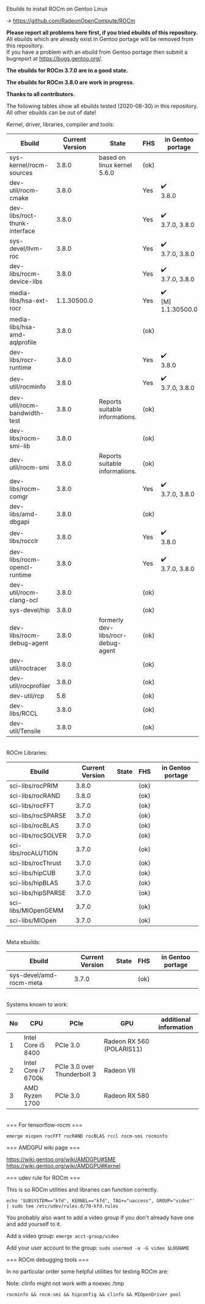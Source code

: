 Ebuilds to install ROCm on Gentoo Linux

-> https://github.com/RadeonOpenCompute/ROCm

**Please report all problems here first, if you tried ebuilds of this repository.**<br>
All ebuilds which are already exist in Gentoo portage will be removed from this repository.<br>
If you have a problem with an ebuild from Gentoo portage then submit a bugreport at https://bugs.gentoo.org/.

**The ebuilds for ROCm 3.7.0 are in a good state.**<br>

**The ebuilds for ROCm 3.8.0 are work in progress.**<br>

**Thanks to all contributors.**

The following tables show all ebuilds tested (2020-08-30) in this repository. <br>
All other ebuilds can be out of date!

Kernel, driver, libraries, compiler and tools:

|Ebuild|Current Version|State| FHS | in Gentoo portage| 
|---|---|---|---|---|
|sys-kernel/rocm-sources| 3.8.0 | based on linux kernel 5.6.0 | (ok) |  |
|dev-util/rocm-cmake| 3.8.0 | | Yes | :heavy_check_mark:<br> 3.8.0 |
|dev-libs/roct-thunk-interface| 3.8.0 |  | Yes | :heavy_check_mark:<br> 3.7.0, 3.8.0  |
|sys-devel/llvm-roc | 3.8.0 | | Yes |:heavy_check_mark:<br> 3.7.0, 3.8.0 | |
|dev-libs/rocm-device-libs | 3.8.0 | | Yes | :heavy_check_mark:<br> 3.7.0, 3.8.0 |
|media-libs/hsa-ext-rocr| 1.1.30500.0 | | Yes | :heavy_check_mark:<br> [M] 1.1.30500.0 |
|media-libs/hsa-amd-aqlprofile| 3.8.0 | | (ok) | |
|dev-libs/rocr-runtime| 3.8.0 | | Yes | :heavy_check_mark:<br> 3.8.0 |
|dev-util/rocminfo | 3.8.0 |  | Yes | :heavy_check_mark:<br> 3.7.0, 3.8.0 |
|dev-util/rocm-bandwidth-test| 3.8.0 | Reports suitable informations. | (ok) |  |
|dev-libs/rocm-smi-lib| 3.8.0 |  | (ok) | |
|dev-util/rocm-smi| 3.8.0 | Reports suitable informations. | (ok) | |
|dev-libs/rocm-comgr | 3.8.0 | | Yes | :heavy_check_mark:<br> 3.7.0, 3.8.0 |
|dev-libs/amd-dbgapi | 3.8.0 |  | (ok) | |
|dev-libs/rocclr | 3.8.0 | | Yes | :heavy_check_mark:<br> 3.8.0 |
|dev-libs/rocm-opencl-runtime| 3.8.0 |  | Yes | :heavy_check_mark:<br> 3.7.0, 3.8.0 |
|dev-util/rocm-clang-ocl| 3.8.0 | | (ok) | |
|sys-devel/hip| 3.8.0 |  | (ok) | |
|dev-libs/rocm-debug-agent | 3.8.0 | formerly dev-libs/rocr-debug-agent  | (ok) | |
|dev-util/roctracer| 3.8.0 |  | (ok) | |
|dev-util/rocprofiler| 3.8.0 |  | (ok) | |
|dev-util/rcp| 5.6 |   | (ok) | |
|dev-libs/RCCL | 3.8.0 |  | (ok) | |
|dev-util/Tensile | 3.8.0 | | (ok) | |

<br>
ROCm Libraries:

|Ebuild|Current Version|State|FHS|in Gentoo portage|
|---|---|---|---|---|
|sci-libs/rocPRIM| 3.8.0 |  | (ok) | |
|sci-libs/rocRAND| 3.8.0 |  | (ok) |  |
|sci-libs/rocFFT| 3.7.0 |  | (ok) | |
|sci-libs/rocSPARSE| 3.7.0 |  | (ok) | |
|sci-libs/rocBLAS| 3.7.0 |  | (ok) | |
|sci-libs/rocSOLVER| 3.7.0 |  | (ok) | |
|sci-libs/rocALUTION| 3.7.0 | | (ok) | |
|sci-libs/rocThrust| 3.7.0 |  | (ok) | |
|sci-libs/hipCUB | 3.7.0 |  | (ok)| |
|sci-libs/hipBLAS | 3.7.0 |  | (ok) | |
|sci-libs/hipSPARSE | 3.7.0 |  | (ok) | |
|sci-libs/MIOpenGEMM | 3.7.0 |  | (ok) | |
|sci-libs/MIOpen | 3.7.0 |  | (ok) | |

<br>
Meta ebuilds:

|Ebuild|Current Version|State| FHS | in Gentoo portage| 
|---|---|---|---|---|
|sys-devel/amd-rocm-meta| 3.7.0 |  | (ok) | |

<br>
Systems known to work:

| No | CPU | PCIe |  GPU | additional information |
|---|---|---|---|---|
| 1 | Intel Core i5 8400 | PCIe 3.0 | Radeon RX 560 (POLARIS11) | |
| 2 | Intel Core i7 6700k | PCIe 3.0 over Thunderbolt 3 | Radeon VII | |
| 3 | AMD Ryzen 1700 | PCIe 3.0 | Radeon RX 580 | |

<br>
=== For tensorflow-rocm ===

``` emerge miopen rocFFT rocRAND rocBLAS rccl rocm-smi rocminfo ```

=== AMDGPU wiki page ===

https://wiki.gentoo.org/wiki/AMDGPU#SME
https://wiki.gentoo.org/wiki/AMDGPU#Kernel

=== udev rule for ROCm ===

This is so ROCm utilities and libraries can function correctly.

``` echo 'SUBSYSTEM=="kfd", KERNEL=="kfd", TAG+="uaccess", GROUP="video"' | sudo tee /etc/udev/rules.d/70-kfd.rules ```

You probably also want to add a video group if you don't already have one and add yourself to it.

Add a video group:
``` emerge acct-group/video ```

Add your user account to the group:
``` sudo usermod -a -G video $LOGNAME ```

=== ROCm debugging tools ===

In no particular order some helpful utilities for testing ROCm are:

Note: clinfo might not work with a noexec /tmp

``` rocminfo && rocm-smi && hipconfig && clinfo && MIOpenDriver pool ```
